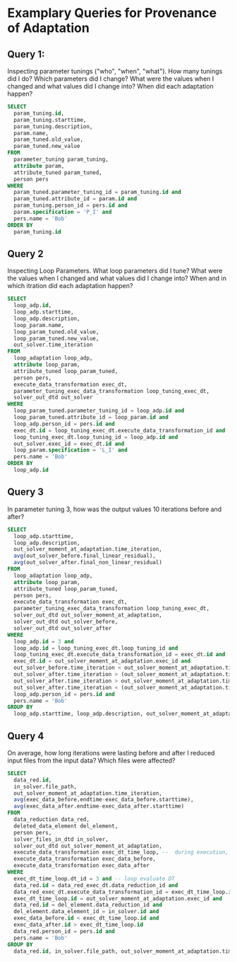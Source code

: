# Examplary Queries for Provenance of Adaptation

## Query 1:
Inspecting parameter tunings ("who", "when", "what"). How many tunings did I do? Which parameters did I change? What were the values when I changed and what values did I change into? When did each adaptation happen?

```sql
SELECT
  param_tuning.id,
  param_tuning.starttime,
  param_tuning.description,
  param.name,
  param_tuned.old_value,
  param_tuned.new_value
FROM
  parameter_tuning param_tuning,
  attribute param,
  attribute_tuned param_tuned,
  person pers
WHERE
  param_tuned.parameter_tuning_id = param_tuning.id and
  param_tuned.attribute_id = param.id and
  param_tuning.person_id = pers.id and  
  param.specification = 'P_I' and  
  pers.name = 'Bob'
ORDER BY
  param_tuning.id
```

## Query 2
Inspecting Loop Parameters. What loop parameters did I tune? What were the values when I changed and what values did I change into? When and in which itration did each adaptation happen?
```sql
SELECT
  loop_adp.id,
  loop_adp.starttime,
  loop_adp.description,
  loop_param.name,
  loop_param_tuned.old_value,
  loop_param_tuned.new_value,
  out_solver.time_iteration
FROM
  loop_adaptation loop_adp,
  attribute loop_param,
  attribute_tuned loop_param_tuned,
  person pers,
  execute_data_transformation exec_dt,
  parameter_tuning_exec_data_transformation loop_tuning_exec_dt,
  solver_out_dtd out_solver
WHERE
  loop_param_tuned.parameter_tuning_id = loop_adp.id and
  loop_param_tuned.attribute_id = loop_param.id and
  loop_adp.person_id = pers.id and  
  exec_dt.id = loop_tuning_exec_dt.execute_data_transformation_id and
  loop_tuning_exec_dt.loop_tuning_id = loop_adp.id and
  out_solver.exec_id = exec_dt.id and
  loop_param.specification = 'L_I' and  
  pers.name = 'Bob'
ORDER BY
  loop_adp.id
```

## Query 3
In parameter tuning 3, how was the output values 10 iterations before and after?
```sql
SELECT
  loop_adp.starttime,
  loop_adp.description,
  out_solver_moment_at_adaptation.time_iteration,
  avg(out_solver_before.final_linear_residual),
  avg(out_solver_after.final_non_linear_residual)  
FROM
  loop_adaptation loop_adp,
  attribute loop_param,
  attribute_tuned loop_param_tuned,
  person pers,
  execute_data_transformation exec_dt,
  parameter_tuning_exec_data_transformation loop_tuning_exec_dt,
  solver_out_dtd out_solver_moment_at_adaptation,
  solver_out_dtd out_solver_before,
  solver_out_dtd out_solver_after
WHERE
  loop_adp.id = 3 and
  loop_adp.id = loop_tuning_exec_dt.loop_tuning_id and
  loop_tuning_exec_dt.execute_data_transformation_id = exec_dt.id and
  exec_dt.id = out_solver_moment_at_adaptation.exec_id and
  out_solver_before.time_iteration < out_solver_moment_at_adaptation.time_iteration and
  out_solver_after.time_iteration > (out_solver_moment_at_adaptation.time_iteration - 10) and
  out_solver_after.time_iteration > out_solver_moment_at_adaptation.time_iteration and
  out_solver_after.time_iteration < (out_solver_moment_at_adaptation.time_iteration + 10) and
  loop_adp.person_id = pers.id and  
  pers.name = 'Bob'
GROUP BY
  loop_adp.starttime, loop_adp.description, out_solver_moment_at_adaptation.time_iteration
```

## Query 4
On average, how long iterations were lasting before and after I reduced input files from the input data? Which files were affected?
```sql
SELECT
  data_red.id,
  in_solver.file_path,
  out_solver_moment_at_adaptation.time_iteration,
  avg(exec_data_before.endtime-exec_data_before.starttime),
  avg(exec_data_after.endtime-exec_data_after.starttime)
FROM
  data_reduction data_red,
  deleted_data_element del_element,
  person pers,
  solver_files_in_dtd in_solver,
  solver_out_dtd out_solver_moment_at_adaptation,
  execute_data_transformation exec_dt_time_loop, --  during execution, there is always a dt_time_loop running in a time loop simulation
  execute_data_transformation exec_data_before,
  execute_data_transformation exec_data_after
WHERE
  exec_dt_time_loop.dt_id = 3 and -- loop evaluate DT
  data_red.id = data_red_exec_dt.data_reduction_id and
  data_red_exec_dt.execute_data_transformation_id = exec_dt_time_loop.id and
  exec_dt_time_loop.id = out_solver_moment_at_adaptation.exec_id and
  data_red.id = del_element.data_reduction_id and
  del_element.data_element_id = in_solver.id and  
  exec_data_before.id < exec_dt_time_loop.id and
  exec_data_after.id > exec_dt_time_loop.id
  data_red.person_id = pers.id and  
  pers.name = 'Bob'
GROUP BY
  data_red.id, in_solver.file_path, out_solver_moment_at_adaptation.time_iteration
```
